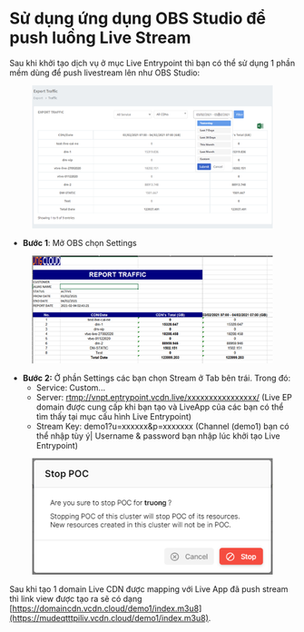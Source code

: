 # Sử dụng ứng dụng OBS Studio để push luồng Live Stream

Sau khi khởi tạo dịch vụ ở mục Live Entrypoint thì bạn có thể sử dụng 1 phần mềm dùng để push livestream lên như OBS Studio:&#x20;

<figure><img src="../../.gitbook/assets/image (222).png" alt=""><figcaption></figcaption></figure>

* **Bước 1**: Mở OBS chọn Settings

<figure><img src="../../.gitbook/assets/image (223).png" alt=""><figcaption></figcaption></figure>

* **Bước 2:** Ở phần Settings các bạn chọn Stream ở Tab bên trái. Trong đó:
  * Service: Custom...
  * Server: [rtmp://vnpt.entrypoint.vcdn.live/xxxxxxxxxxxxxxxx/](rtmp://vnpt.entrypoint.vcdn.live/thongnh5bece1176ba5bb5c3bedff42/) (Live EP domain được cung cấp khi bạn tạo và LiveApp của các bạn có thể tìm thấy tại mục cấu hình Live Entrypoint)
  * Stream Key: demo1?u=xxxxxx\&p=xxxxxxx (Channel (demo1) bạn có thể nhập tùy ý| Username & password bạn nhập lúc khởi tạo Live Entrypoint)

<figure><img src="../../.gitbook/assets/image (224).png" alt=""><figcaption></figcaption></figure>

Sau khi tạo 1 domain Live CDN được mapping với Live App đã push stream thì link view được tạo ra sẽ có dạng [https://domaincdn.vcdn.cloud/demo1/index.m3u8](https://mudeqtttpiliv.vcdn.cloud/demo1/index.m3u8).
